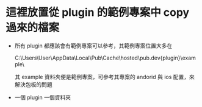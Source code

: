 # 這裡放置從 plugin 的範例專案中 copy 過來的檔案

* 所有 plugin 都應該會有範例專案可以參考，其範例專案位置大多在 

    C:\Users\User\AppData\Local\Pub\Cache\hosted\pub.dev\{plugin}\example\

    其 example 資料夾便是範例專案，可參考其專案的 andorid 與 ios 配置，來解決包板的問題

* 一個 plugin 一個資料夾
